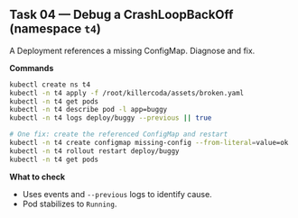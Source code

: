## Task 04 — Debug a CrashLoopBackOff (namespace `t4`)

A Deployment references a missing ConfigMap. Diagnose and fix.

**Commands**

```bash
kubectl create ns t4
kubectl -n t4 apply -f /root/killercoda/assets/broken.yaml
kubectl -n t4 get pods
kubectl -n t4 describe pod -l app=buggy
kubectl -n t4 logs deploy/buggy --previous || true

# One fix: create the referenced ConfigMap and restart
kubectl -n t4 create configmap missing-config --from-literal=value=ok
kubectl -n t4 rollout restart deploy/buggy
kubectl -n t4 get pods
```

**What to check**

- Uses events and `--previous` logs to identify cause.
- Pod stabilizes to `Running`.